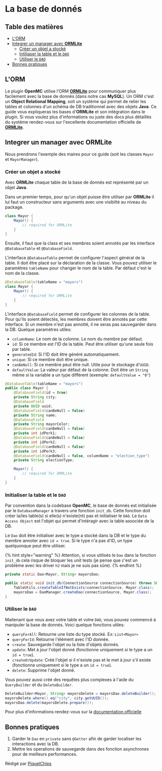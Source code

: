 # La base de donnés

## Table des matières
- [L'ORM](#lorm)
- [Integrer un manager avec **ORMLite**](#integrer-un-manager-avec-ormlite)
  - [Créer un objet a stocké](#créer-un-objet-a-stocké)
  - [Intiliaser la table et le `DAO`](#initialiser-la-table-et-le-dao)
  - [Utiliser le `DAO`](#utiliser-le-dao)
- [Bonnes pratiques](#bonnes-pratiques)

## L'ORM

Le plugin **OpenMC** utilise l'ORM [**ORMLite**](https://ormlite.com/) pour communiquer
plus facilement avec la base de donnés (dans notre cas **MySQL**). Un ORM c'est
un **Object Relational Mapping**, soit un système qui permet de relier les tables
et colonnes d'un schéma de DB traditionnel avec des objets **Java**. Ce guide vous
expliqueras les bases d'**ORMLite** et son intégration dans le plugin. Si vous
voulez plus d'informations ou juste des docs plus détaillés du système rendez-vous
sur l'excellente documentation officielle de
[**ORMLite**](https://ormlite.com/javadoc/ormlite-core/doc-files/ormlite.html).

## Integrer un manager avec **ORMLite**

Nous prendrons l'exemple des maires pour ce guide (soit les classes `Mayor`
et `MayorManager`).

### Créer un objet a stocké

Avec **ORMLite** chaque table de la base de donnés est représenté par un objet
**Java**.

Dans un premier temps, pour qu'un objet puisse être utiliser par **ORMLite**
il lui faut un constructeur sans arguments avec une visibilté au niveau du package.

```java
class Mayor {
    Mayor() {
        // required for ORMLite
    }
}
```

Ensuite, il faut que la class et ses membres soient annotés par les interface
`@DatabaseTable` et `@DatabaseField`.

L'interface `@DatabaseTable` permet de configurer l'aspect général de la table.
Il doit être placé sur la déclaration de la classe. Vous pouvez utiliser le
paramètres `tableName` pour changer le nom de la table. Par défaut c'est le nom
de la classe.

```java
@DatabaseTable(tableName = "mayors")
class Mayor {
    Mayor() {
        // required for ORMLite
    }
}
```

L'interface `@DatabaseField` permet de configurer les colonnes de la table. Pour
qu'ils soient détectés, les membres doivent être annotés par cette interface. Si
un membre n'est pas annotté, il ne seras pas sauvegarder dans la DB.
Quelque paramètres utiles:

- `columnName`: Le nom de la colonne. Le nom du membre par défaut.
- `id`: Si ce membre est l'ID de la table. Peut être utiliser qu'une seule fois par table.
- `generatedId`: Si l'ID doit être généré automatiquement.
- `unique`: Si ce membre doit être unique.
- `canBeNull`: Si ce membre peut être null. Utile pour le stockage d'`UUID`.
- `defaultValue`: La valeur par défaut de la colonne. Doit être un `String` même si la variable a un type différent (exemple: `defaultValue = "0"`)

```java
@DatabaseTable(tableName = "mayors")
public class Mayor {
    @DatabaseField(id = true)
    private String city;
    @DatabaseField
    private UUID uuid;
    @DatabaseField(canBeNull = false)
    private String name;
    @DatabaseField
    private String mayorColor;
    @DatabaseField(canBeNull = false)
    private int idPerk1;
    @DatabaseField(canBeNull = false)
    private int idPerk2;
    @DatabaseField(canBeNull = false)
    private int idPerk3;
    @DatabaseField(canBeNull = false, columnName = "election_type")
    private String electionType;

    Mayor() {
        // required for ORMLite
    }
}
```

### Initialiser la table et le `DAO`

Par convention dans la codebase **OpenMC**, le base de donnés est initialisée
par le `DatabaseManager` a travers une fonction `init_db`. Cette fonction
doit créer la/les table(s) si elle(s) n'existe(nt) pas et initialiser le
`DAO`. Le `Data Access Object` est l'objet qui permet d'intéragir avec la table
associée de la DB.

Le `Dao` doit être initialiser avec le type a stocké dans la DB et le type
du membre annoter avec `id = true`. Si le type n'a pas d'ID, un type quelquonque
peut être utiliser.

{% hint style="warning" %}
Attention, si vous utilisés le `Dao` dans la fonction `init_db` cela risque de
bloquer les unit tests (je pense que c'est un problème avec les driver `h2` mais
        je ne suis pas sûre).
{% endhint %}

```java
private static Dao<Mayor, String> mayorsDao;

public static void init_db(ConnectionSource connectionSource) throws SQLException {
    TableUtils.createTableIfNotExists(connectionSource, Mayor.class);
    mayorsDao = DaoManager.createDao(connectionSource, Mayor.class);
}
```

### Utiliser le `DAO`

Maitenant que vous avez votre table et votre `DAO`, vous pouvez commencé à
manipuler la base de donnés. Voici quelque fonctions utiles:

- `queryForAll`: Retourne une liste du type stocké. Ex: `List<Mayor>`
- `queryForId`: Retourne l'élément avec l'ID donnée.
- `create`: Sauvegarde l'objet ou la liste d'objets donnés.
- `update`: Met à jour l'objet donné (fonctionne uniquement si le type a un `id = true`).
- `createOrUpdate`: Créé l'objet si il n'existe pas et le met à jour s'il existe (fonctionne uniquement si le type a un `id = true`).
- `delete`: Supprime l'objet donné.

Vous pouvez aussi créé des requêtes plus complexes à l'aide du `QueryBuilder`
et du `DeleteBuilder`.

```java
DeleteBuilder<Mayor, String> mayorsDelete = mayorsDao.deleteBuilder();
mayorsDelete.where().eq("city", city.getUUID());
mayorsDao.delete(mayorsDelete.prepare());
```

Pour plus d'informations rendez-vous sur la
[documentation officielle](https://ormlite.com/javadoc/ormlite-core/doc-files/ormlite.html#Statement-Builder)

## Bonnes pratiques

1. Garder le `Dao` en `private` sans `@Getter` afin de garder localiser les interactions avec la DB.
2. Mettre les operations de sauvegarde dans des fonction asynchrones pour de meilleurs performances.

Rédigé par [PiquelChips](https://github.com/PiquelChips)
